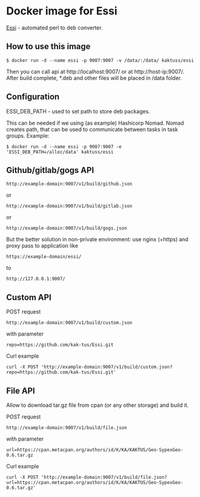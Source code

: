 # Docker image for Essi

[Essi](https://github.com/kak-tus/Essi) - automated perl to deb converter.

## How to use this image

```
$ docker run -d --name essi -p 9007:9007 -v /data/:/data/ kaktuss/essi
```

Then you can call api at http://localhost:9007/ or at http://host-ip:9007/. After build complete, *.deb and other
files will be placed in /data folder.

## Configuration

ESSI_DEB_PATH - used to set path to store deb packages.

This can be needed if we using (as example) Hashicorp Nomad. Nomad creates path, that can be used to communicate
between tasks in task groups. Example:

```
$ docker run -d --name essi -p 9007:9007 -e 'ESSI_DEB_PATH=/alloc/data' kaktuss/essi
```

## Github/gitlab/gogs API

```
http://example-domain:9007/v1/build/github.json
```

or

```
http://example-domain:9007/v1/build/gitlab.json
```

or

```
http://example-domain:9007/v1/build/gogs.json
```

But the better solution in non-private environment: use nginx (+https) and proxy pass to application like

```
https://example-domain/essi/
```

to

```
http://127.0.0.1:9007/
```

## Custom API

POST request

```
http://example-domain:9007/v1/build/custom.json
```

with parameter

```
repo=https://github.com/kak-tus/Essi.git
```

Curl example

```
curl -X POST 'http://example-domain:9007/v1/build/custom.json?repo=https://github.com/kak-tus/Essi.git'
```

## File API

Allow to download tar.gz file from cpan (or any other storage) and build it.

POST request

```
http://example-domain:9007/v1/build/file.json
```

with parameter

```
url=https://cpan.metacpan.org/authors/id/K/KA/KAKTUS/Geo-SypexGeo-0.6.tar.gz
```

Curl example

```
curl -X POST 'http://example-domain:9007/v1/build/file.json?url=https://cpan.metacpan.org/authors/id/K/KA/KAKTUS/Geo-SypexGeo-0.6.tar.gz'
```
